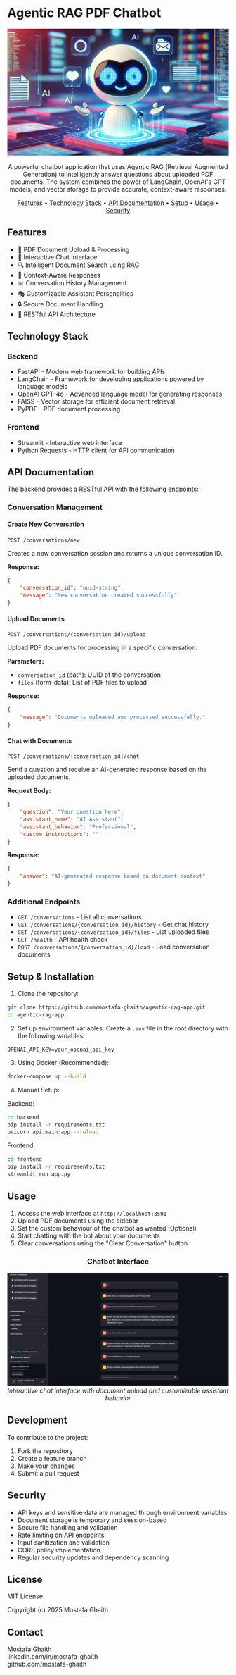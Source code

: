 # Agentic RAG PDF Chatbot

<div align="center">

![Chatbot Banner](docs\banner.webp)

A powerful chatbot application that uses Agentic RAG (Retrieval Augmented Generation) to intelligently answer questions about uploaded PDF documents. The system combines the power of LangChain, OpenAI's GPT models, and vector storage to provide accurate, context-aware responses.

[Features](#features) • [Technology Stack](#technology-stack) • [API Documentation](#api-documentation) • [Setup](#setup--installation) • [Usage](#usage) • [Security](#security)

</div>

## Features

- 📄 PDF Document Upload & Processing
- 💬 Interactive Chat Interface
- 🔍 Intelligent Document Search using RAG
- 🧠 Context-Aware Responses
- 📊 Conversation History Management
- 🎭 Customizable Assistant Personalities
- 🔒 Secure Document Handling
- 🚀 RESTful API Architecture

## Technology Stack

### Backend
- FastAPI - Modern web framework for building APIs
- LangChain - Framework for developing applications powered by language models
- OpenAI GPT-4o - Advanced language model for generating responses
- FAISS - Vector storage for efficient document retrieval
- PyPDF - PDF document processing

### Frontend
- Streamlit - Interactive web interface
- Python Requests - HTTP client for API communication

## API Documentation

The backend provides a RESTful API with the following endpoints:

### Conversation Management

#### Create New Conversation
```http
POST /conversations/new
```
Creates a new conversation session and returns a unique conversation ID.

**Response:**
```json
{
    "conversation_id": "uuid-string",
    "message": "New conversation created successfully"
}
```

#### Upload Documents
```http
POST /conversations/{conversation_id}/upload
```
Upload PDF documents for processing in a specific conversation.

**Parameters:**
- `conversation_id` (path): UUID of the conversation
- `files` (form-data): List of PDF files to upload

**Response:**
```json
{
    "message": "Documents uploaded and processed successfully."
}
```

#### Chat with Documents
```http
POST /conversations/{conversation_id}/chat
```
Send a question and receive an AI-generated response based on the uploaded documents.

**Request Body:**
```json
{
    "question": "Your question here",
    "assistant_name": "AI Assistant",
    "assistant_behavior": "Professional",
    "custom_instructions": ""
}
```

**Response:**
```json
{
    "answer": "AI-generated response based on document context"
}
```

### Additional Endpoints

- `GET /conversations` - List all conversations
- `GET /conversations/{conversation_id}/history` - Get chat history
- `GET /conversations/{conversation_id}/files` - List uploaded files
- `GET /health` - API health check
- `POST /conversations/{conversation_id}/load` - Load conversation documents

## Setup & Installation

1. Clone the repository:
```bash
git clone https://github.com/mostafa-ghaith/agentic-rag-app.git
cd agentic-rag-app
```

2. Set up environment variables:
Create a `.env` file in the root directory with the following variables:
```env
OPENAI_API_KEY=your_openai_api_key
```

3. Using Docker (Recommended):
```bash
docker-compose up --build
```

4. Manual Setup:

Backend:
```bash
cd backend
pip install -r requirements.txt
uvicorn api.main:app --reload
```

Frontend:
```bash
cd frontend
pip install -r requirements.txt
streamlit run app.py
```

## Usage

1. Access the web interface at `http://localhost:8501`
2. Upload PDF documents using the sidebar
3. Set the custom behaviour of the chatbot as wanted (Optional)
4. Start chatting with the bot about your documents
5. Clear conversations using the "Clear Conversation" button

<div align="center">

### Chatbot Interface

![Chatbot Interface Screenshot](docs/chatbot-ui-screenshot.png)
*Interactive chat interface with document upload and customizable assistant behavior*

</div>

## Development

To contribute to the project:

1. Fork the repository
2. Create a feature branch
3. Make your changes
4. Submit a pull request

## Security

- API keys and sensitive data are managed through environment variables
- Document storage is temporary and session-based
- Secure file handling and validation
- Rate limiting on API endpoints
- Input sanitization and validation
- CORS policy implementation
- Regular security updates and dependency scanning

## License

MIT License

Copyright (c) 2025 Mostafa Ghaith


## Contact

Mostafa Ghaith\
linkedin.com/in/mostafa-ghaith\
github.com/mostafa-ghaith